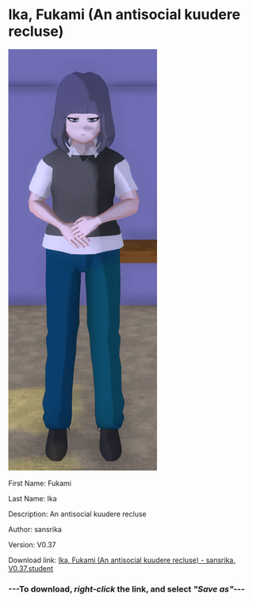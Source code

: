 # Ika, Fukami (An antisocial kuudere recluse)

<img src = "https://raw.githubusercontent.com/Arbiter1223/Daigaku-Gurashi-Custom-Students/master/Students/Files/Ika%2C%20Fukami%20(An%20antisocial%20kuudere%20recluse).png">

First Name: Fukami

Last Name: Ika

Description: An antisocial kuudere recluse

Author: sansrika

Version: V0.37

Download link: <a href="https://raw.githubusercontent.com/Arbiter1223/Daigaku-Gurashi-Custom-Students/master/Students/Files/Ika%2C%20Fukami%20(An%20antisocial%20kuudere%20recluse)%20-%20sansrika%2C%20V0.37.student">Ika, Fukami (An antisocial kuudere recluse) - sansrika, V0.37.student</a>

### ---**To download, _right-click_ the link, and select _"Save as"_**---
